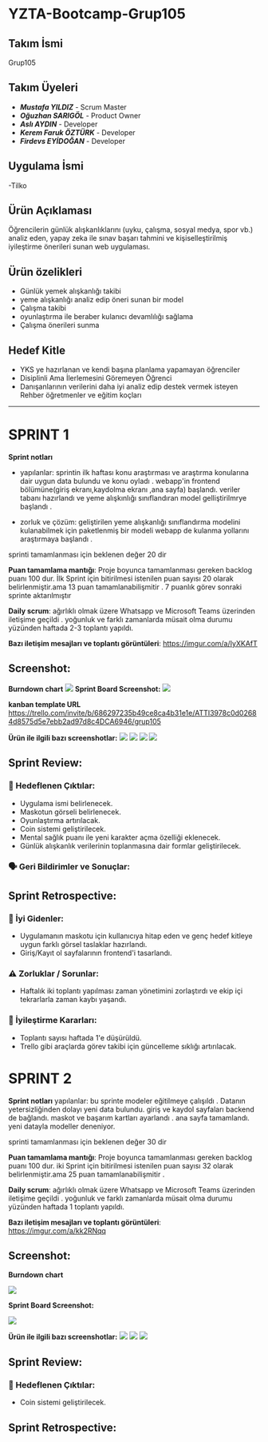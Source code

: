 # YZTA-Bootcamp-Grup105


## Takım İsmi
Grup105


## Takım Üyeleri
- ***Mustafa YILDIZ*** - Scrum Master
- ***Oğuzhan SARIGÖL*** - Product Owner
- ***Aslı AYDIN*** - Developer
- ***Kerem Faruk ÖZTÜRK*** - Developer
- ***Firdevs EYİDOĞAN*** - Developer


## Uygulama İsmi
-Tilko

## Ürün Açıklaması
Öğrencilerin günlük alışkanlıklarını (uyku, çalışma, sosyal medya, spor vb.) analiz eden, yapay zeka ile sınav başarı tahmini ve kişiselleştirilmiş iyileştirme önerileri sunan web uygulaması.


## Ürün özelikleri 
- Günlük yemek alışkanlığı takibi 
- yeme alışkanlığı analiz edip öneri sunan bir model
- Çalışma takibi
- oyunlaştırma ile beraber  kulanıcı devamlılığı sağlama
- Çalışma önerileri sunma

## Hedef Kitle 
- YKS ye hazırlanan ve  kendi başına planlama yapamayan öğrenciler
- Disiplinli Ama İlerlemesini Göremeyen Öğrenci
- Danışanlarının verilerini daha iyi analiz edip destek vermek isteyen Rehber öğretmenler ve eğitim koçları


---
# **SPRINT 1**

**Sprint notları**
- yapılanlar:
 sprintin ilk haftası konu araştırması ve araştırma konularına dair  uygun data bulundu ve konu oyladı .
 webapp'in  frontend  bölümüne(giriş ekranı,kaydolma ekranı ,ana sayfa) başlandı.
 veriler tabanı hazırlandı ve  yeme alışkınlığı sınıflandıran model gelliştirilmrye başlandı  .

 - zorluk ve çözüm:
 geliştirilen yeme alışkanlığı sınıflandırma modelini kulanabilmek için paketlenmiş bir modeli  webapp de kulanma yollarını araştırmaya başlandı .
 

 
 sprinti tamamlanması için beklenen değer 20 dir
 
**Puan tamamlama mantığı**: Proje boyunca tamamlanması gereken backlog puanı 100 dur. İlk Sprint için bitirilmesi istenilen puan sayısı 20 olarak belirlenmiştir.ama 13 puan tamamlanabilişmitir . 7 puanlık görev sonraki sprinte aktarılmıştır


**Daily scrum**: ağırlıklı olmak üzere  Whatsapp ve  Microsoft Teams üzerinden iletişime geçildi . yoğunluk ve farklı zamanlarda müsait olma durumu yüzünden haftada 2-3 toplantı yapıldı.

**Bazı iletişim mesajları ve toplantı görüntüleri**: https://imgur.com/a/IyXKAfT

## Screenshot:

**Burndown chart**
![](resimler/burdown.jpg)
**Sprint Board Screenshot:**
![](resimler/kanban.jpg)


**kanban template URL**
https://trello.com/invite/b/686297235b49ce8ca4b31e1e/ATTI3978c0d02684d8575d5e7ebb2ad97d8c4DCA6946/grup105

**Ürün ile ilgili bazı screenshotlar:**
![](resimler/r1.jpg)
![](resimler/r3.jpg)
![](resimler/r2.jpg)
![](resimler/kod.jpg)

## Sprint Review:
### 🎯 Hedeflenen Çıktılar:
- Uygulama ismi belirlenecek.
- Maskotun görseli belirlenecek.
- Oyunlaştırma artırılacak.
- Coin sistemi geliştirilecek.
- Mental sağlık puanı ile yeni karakter açma özelliği eklenecek.
- Günlük alışkanlık verilerinin toplanmasına dair formlar geliştirilecek.

### 🗣 Geri Bildirimler ve Sonuçlar:



## Sprint Retrospective:
### 💬 İyi Gidenler:
- Uygulamanın maskotu için kullanıcıya hitap eden ve genç hedef kitleye uygun farklı görsel taslaklar hazırlandı.
- Giriş/Kayıt ol sayfalarının frontend'i tasarlandı.

### ⚠️ Zorluklar / Sorunlar:
- Haftalık iki toplantı yapılması zaman yönetimini zorlaştırdı ve ekip içi tekrarlarla zaman kaybı yaşandı.

### 🔄 İyileştirme Kararları:
- Toplantı  sayısı haftada 1'e düşürüldü.
- Trello gibi araçlarda görev takibi için güncelleme sıklığı artırılacak.




# **SPRINT 2**
**Sprint notları**
yapılanlar:
bu sprinte modeler eğitilmeye çalışıldı . Datanın yetersizliğinden dolayı yeni data bulundu.
giriş ve kaydol sayfaları backend de bağlandı.
maskot  ve başarım kartları ayarlandı .
ana sayfa  tamamlandı.
yeni datayla modeller deneniyor.


 sprinti tamamlanması için beklenen değer 30 dir


**Puan tamamlama mantığı**: Proje boyunca tamamlanması gereken backlog puanı 100 dur. iki Sprint için bitirilmesi istenilen puan sayısı 32 olarak belirlenmiştir.ama 25 puan tamamlanabilişmitir .

**Daily scrum**: ağırlıklı olmak üzere  Whatsapp ve  Microsoft Teams üzerinden iletişime geçildi . yoğunluk ve farklı zamanlarda müsait olma durumu yüzünden haftada 1 toplantı yapıldı. 

 **Bazı iletişim mesajları ve toplantı görüntüleri**: https://imgur.com/a/kk2RNqq


 ## Screenshot:
 
 **Burndown chart**

 ![](resimler/burdown2.jpg)
 

**Sprint Board Screenshot:**

 ![](resimler/2sprint.jpg)


 **Ürün ile ilgili bazı screenshotlar:**
  ![](mascot_images/mascot1.png)
 ![](resimler/gırıs.jpg)
 ![](resimler/kod2.jpg)


  ## Sprint Review:
  ### 🎯 Hedeflenen Çıktılar:
  - Coin sistemi geliştirilecek.


  ## Sprint Retrospective:
